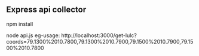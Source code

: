 ## Express api collector 

npm install

node api.js
eg-usage:
http://localhost:3000/get-lulc?coords=79.1300%2010.7800,79.1300%2010.7900,79.1500%2010.7900,79.1500%2010.7800
